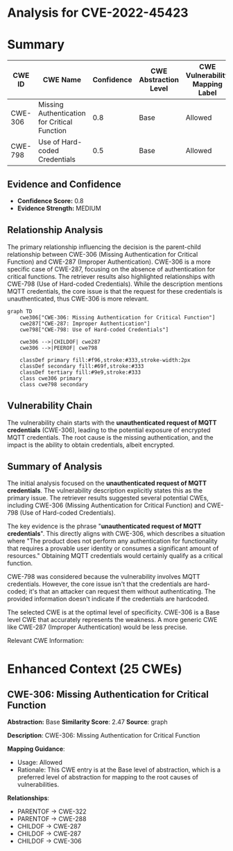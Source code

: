# Analysis for CVE-2022-45423

# Summary
| CWE ID | CWE Name | Confidence | CWE Abstraction Level | CWE Vulnerability Mapping Label | CWE-Vulnerability Mapping Notes |
|---|---|---|---|---|---|
| CWE-306 | Missing Authentication for Critical Function | 0.8 | Base | Allowed | Primary CWE |
| CWE-798 | Use of Hard-coded Credentials | 0.5 | Base | Allowed | Secondary Candidate |

## Evidence and Confidence

*   **Confidence Score:** 0.8
*   **Evidence Strength:** MEDIUM

## Relationship Analysis
The primary relationship influencing the decision is the parent-child relationship between CWE-306 (Missing Authentication for Critical Function) and CWE-287 (Improper Authentication). CWE-306 is a more specific case of CWE-287, focusing on the absence of authentication for critical functions. The retriever results also highlighted relationships with CWE-798 (Use of Hard-coded Credentials). While the description mentions MQTT credentials, the core issue is that the request for these credentials is unauthenticated, thus CWE-306 is more relevant.

```mermaid
graph TD
    cwe306["CWE-306: Missing Authentication for Critical Function"]
    cwe287["CWE-287: Improper Authentication"]
    cwe798["CWE-798: Use of Hard-coded Credentials"]
    
    cwe306 -->|CHILDOF| cwe287
    cwe306 -->|PEEROF| cwe798
    
    classDef primary fill:#f96,stroke:#333,stroke-width:2px
    classDef secondary fill:#69f,stroke:#333
    classDef tertiary fill:#9e9,stroke:#333
    class cwe306 primary
    class cwe798 secondary
```

## Vulnerability Chain
The vulnerability chain starts with the **unauthenticated request of MQTT credentials** (CWE-306), leading to the potential exposure of encrypted MQTT credentials. The root cause is the missing authentication, and the impact is the ability to obtain credentials, albeit encrypted.

## Summary of Analysis
The initial analysis focused on the **unauthenticated request of MQTT credentials**. The vulnerability description explicitly states this as the primary issue. The retriever results suggested several potential CWEs, including CWE-306 (Missing Authentication for Critical Function) and CWE-798 (Use of Hard-coded Credentials).

The key evidence is the phrase "**unauthenticated request of MQTT credentials**". This directly aligns with CWE-306, which describes a situation where "The product does not perform any authentication for functionality that requires a provable user identity or consumes a significant amount of resources." Obtaining MQTT credentials would certainly qualify as a critical function.

CWE-798 was considered because the vulnerability involves MQTT credentials. However, the core issue isn't that the credentials are hard-coded; it's that an attacker can request them without authenticating. The provided information doesn't indicate if the credentials are hardcoded.

The selected CWE is at the optimal level of specificity. CWE-306 is a Base level CWE that accurately represents the weakness. A more generic CWE like CWE-287 (Improper Authentication) would be less precise.

Relevant CWE Information:

# Enhanced Context (25 CWEs)

## CWE-306: Missing Authentication for Critical Function
**Abstraction:** Base
**Similarity Score**: 2.47
**Source**: graph

**Description**:
CWE-306: Missing Authentication for Critical Function

**Mapping Guidance**:
- Usage: Allowed
- Rationale: This CWE entry is at the Base level of abstraction, which is a preferred level of abstraction for mapping to the root causes of vulnerabilities.

**Relationships**:
- PARENTOF -> CWE-322
- PARENTOF -> CWE-288
- CHILDOF -> CWE-287
- CHILDOF -> CWE-287
- CHILDOF -> CWE-306